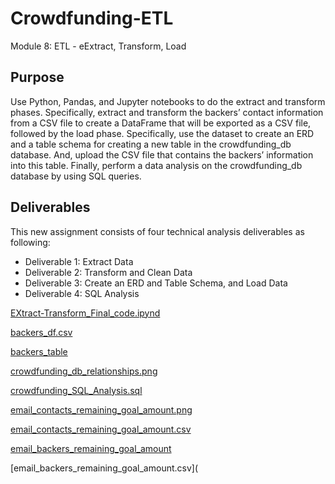 # Crowdfunding-ETL
 Module 8: ETL - eExtract, Transform, Load

## Purpose

Use Python, Pandas, and Jupyter notebooks to do the extract and transform phases. Specifically, extract and transform the backers’ contact information from a CSV file to create a DataFrame that will be exported as a CSV file, followed by the load phase. Specifically, use the dataset to create an ERD and a table schema for creating a new table in the crowdfunding_db database. And, upload the CSV file that contains the backers’ information into this table. Finally, perform a data analysis on the crowdfunding_db database by using SQL queries.

## Deliverables

This new assignment consists of four technical analysis deliverables as following:

- Deliverable 1: Extract Data
- Deliverable 2: Transform and Clean Data
- Deliverable 3: Create an ERD and Table Schema, and Load Data
- Deliverable 4: SQL Analysis


[EXtract-Transform_Final_code.ipynd](https://github.com/fareenamughal/Crowdfunding-ETL/blob/1c8cb027efc0a5a49d99c4f30495402aa5c402de/Crowdfunding-ETL_Challenge/Extract-Transform_final_code.ipynb)

[backers_df.csv](https://github.com/fareenamughal/Crowdfunding-ETL/blob/cd18ec1e89d8758d00890b4b83fb88b4abc7638f/Crowdfunding-ETL_Challenge/backers_df.csv)

[backers_table](https://github.com/fareenamughal/Crowdfunding-ETL/blob/cd18ec1e89d8758d00890b4b83fb88b4abc7638f/Crowdfunding-ETL_Challenge/backers_table.png)

[crowdfunding_db_relationships.png](https://github.com/fareenamughal/Crowdfunding-ETL/blob/cd18ec1e89d8758d00890b4b83fb88b4abc7638f/Crowdfunding-ETL_Challenge/crowdfunding_db_relationships.QDB.png)

[crowdfunding_SQL_Analysis.sql](https://github.com/fareenamughal/Crowdfunding-ETL/blob/cd18ec1e89d8758d00890b4b83fb88b4abc7638f/Crowdfunding-ETL_Challenge/crowdfunding_SQL_Anlaysis.sql)

[email_contacts_remaining_goal_amount.png](https://github.com/fareenamughal/Crowdfunding-ETL/blob/cd18ec1e89d8758d00890b4b83fb88b4abc7638f/Crowdfunding-ETL_Challenge/email_contacts_remaining_goal_amount.png)

[email_contacts_remaining_goal_amount.csv](https://github.com/fareenamughal/Crowdfunding-ETL/blob/cd18ec1e89d8758d00890b4b83fb88b4abc7638f/Crowdfunding-ETL_Challenge/email_contacts_remaining_goal_amount.csv)

[email_backers_remaining_goal_amount](https://github.com/fareenamughal/Crowdfunding-ETL/blob/cd18ec1e89d8758d00890b4b83fb88b4abc7638f/Crowdfunding-ETL_Challenge/email_backers_remaining_goal_amount.png)

[email_backers_remaining_goal_amount.csv](
